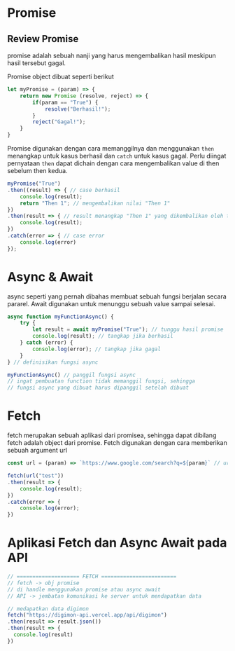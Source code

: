# Promise
## Review Promise
promise adalah sebuah nanji yang harus mengembalikan hasil meskipun hasil tersebut gagal.

Promise object dibuat seperti berikut 
```js
let myPromise = (param) => {
    return new Promise (resolve, reject) => {
        if(param == "True") {
            resolve("Berhasil!");
        }
        reject("Gagal!");
    }
}
```
Promise digunakan dengan cara memanggilnya dan menggunakan `then` menangkap untuk kasus berhasil dan `catch` untuk kasus gagal. Perlu diingat pernyataan `then` dapat dichain dengan cara mengembalikan value di then sebelum then kedua.
```js
myPromise("True")
.then((result) => { // case berhasil
    console.log(result); 
    return "Then 1"; // mengembalikan nilai "Then 1" 
})
.then(result => { // result menangkap "Then 1" yang dikembalikan oleh then pertama
    console.log(result);
})
.catch(error => { // case error
    console.log(error)
});
```

# Async & Await
async seperti yang pernah dibahas membuat sebuah fungsi berjalan secara pararel. Await digunakan untuk menunggu sebuah value sampai selesai.

```js
async function myFunctionAsync() {
	try {
		let result = await myPromise("True"); // tunggu hasil promise
		console.log(result); // tangkap jika berhasil
	} catch (error) {
		console.log(error); // tangkap jika gagal
	}
} // definisikan fungsi async

myFunctionAsync() // panggil fungsi async 
// ingat pembuatan function tidak memanggil fungsi, sehingga 
// fungsi async yang dibuat harus dipanggil setelah dibuat
```

# Fetch
fetch merupakan sebuah aplikasi dari promisea, sehingga dapat dibilang fetch adalah object dari promise. Fetch digunakan dengan cara memberikan sebuah argument url 

```js
const url = (param) => `https://www.google.com/search?q=${param}` // url berikut untuk berguna untuk search dengan google.

fetch(url("test"))
.then(result => {
	console.log(result);
})
.catch(error => {
	console.log(error);
})
```


# Aplikasi Fetch dan Async Await pada API 
```js
// ==================== FETCH ========================
// fetch -> obj promise
// di handle menggunakan promise atau async await
// API -> jembatan komunikasi ke server untuk mendapatkan data

// medapatkan data digimon
fetch("https://digimon-api.vercel.app/api/digimon")
.then(result => result.json())
.then(result => {
  console.log(result)
})
```